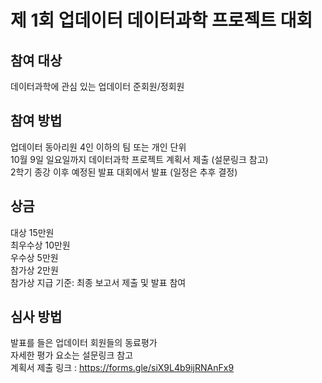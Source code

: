 # 제 1회 업데이터 데이터과학 프로젝트 대회
## 참여 대상
데이터과학에 관심 있는 업데이터 준회원/정회원

## 참여 방법
업데이터 동아리원 4인 이하의 팀 또는 개인 단위  
10월 9일 일요일까지 데이터과학 프로젝트 계획서 제출 (설문링크 참고)  
2학기 종강 이후 예정된 발표 대회에서 발표 (일정은 추후 결정)  

## 상금
대상 15만원  
최우수상 10만원  
우수상 5만원  
참가상 2만원  
참가상 지급 기준: 최종 보고서 제출 및 발표 참여  

## 심사 방법
발표를 들은 업데이터 회원들의 동료평가  
자세한 평가 요소는 설문링크 참고  
계획서 제출 링크 : https://forms.gle/siX9L4b9ijRNAnFx9
